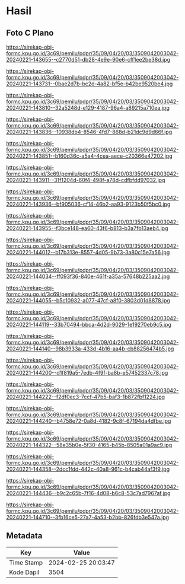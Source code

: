 # Hasil

## Foto C Plano

https://sirekap-obj-formc.kpu.go.id/3c69/pemilu/pdpr/35/09/04/20/03/3509042003042-20240221-143655--c2770d51-db28-4e9e-90e6-cff1ee2be38d.jpg

https://sirekap-obj-formc.kpu.go.id/3c69/pemilu/pdpr/35/09/04/20/03/3509042003042-20240221-143731--0bae2d7b-bc2d-4a82-bf5e-b42be9520be4.jpg

https://sirekap-obj-formc.kpu.go.id/3c69/pemilu/pdpr/35/09/04/20/03/3509042003042-20240221-143810--32a5248d-e129-4187-96a4-a89215a710ea.jpg

https://sirekap-obj-formc.kpu.go.id/3c69/pemilu/pdpr/35/09/04/20/03/3509042003042-20240221-143836--10938db4-8546-4fd7-868d-b21dc9d9d66f.jpg

https://sirekap-obj-formc.kpu.go.id/3c69/pemilu/pdpr/35/09/04/20/03/3509042003042-20240221-143851--b160d36c-a5a4-4cea-aece-c20366e47202.jpg

https://sirekap-obj-formc.kpu.go.id/3c69/pemilu/pdpr/35/09/04/20/03/3509042003042-20240221-143911--31f1204d-60f4-498f-a78d-cdfbfdd97032.jpg

https://sirekap-obj-formc.kpu.go.id/3c69/pemilu/pdpr/35/09/04/20/03/3509042003042-20240221-143936--bf905036-cf14-46b2-aa93-9123b50f5bc0.jpg

https://sirekap-obj-formc.kpu.go.id/3c69/pemilu/pdpr/35/09/04/20/03/3509042003042-20240221-143955--f3bce148-ea60-43f6-b813-b3a7fb13aeb4.jpg

https://sirekap-obj-formc.kpu.go.id/3c69/pemilu/pdpr/35/09/04/20/03/3509042003042-20240221-144012--b17b313e-8557-4d05-9b73-3a80c15e7a56.jpg

https://sirekap-obj-formc.kpu.go.id/3c69/pemilu/pdpr/35/09/04/20/03/3509042003042-20240221-144034--ff093f36-840e-461f-a35a-57648b225aa2.jpg

https://sirekap-obj-formc.kpu.go.id/3c69/pemilu/pdpr/35/09/04/20/03/3509042003042-20240221-144055--b5c10932-a077-47cf-a8f0-3803d01d8878.jpg

https://sirekap-obj-formc.kpu.go.id/3c69/pemilu/pdpr/35/09/04/20/03/3509042003042-20240221-144119--33b70494-bbca-4d2d-9029-1e19270eb9c5.jpg

https://sirekap-obj-formc.kpu.go.id/3c69/pemilu/pdpr/35/09/04/20/03/3509042003042-20240221-144140--98b3933a-433d-4b16-aa4b-cb88256474b5.jpg

https://sirekap-obj-formc.kpu.go.id/3c69/pemilu/pdpr/35/09/04/20/03/3509042003042-20240221-144200--d1f819a5-7edb-4f9f-ba8b-e57452337c78.jpg

https://sirekap-obj-formc.kpu.go.id/3c69/pemilu/pdpr/35/09/04/20/03/3509042003042-20240221-144222--f2df0ec3-7ccf-47b5-baf3-1b872fbf1224.jpg

https://sirekap-obj-formc.kpu.go.id/3c69/pemilu/pdpr/35/09/04/20/03/3509042003042-20240221-144240--b4758e72-0a8d-4182-9c8f-67194da4dfbe.jpg

https://sirekap-obj-formc.kpu.go.id/3c69/pemilu/pdpr/35/09/04/20/03/3509042003042-20240221-144322--58e35b0e-5f30-4165-b45b-8505a01a9ac9.jpg

https://sirekap-obj-formc.kpu.go.id/3c69/pemilu/pdpr/35/09/04/20/03/3509042003042-20240221-144358--2dcc1fdd-442c-40a8-961c-b4cab44af3f9.jpg

https://sirekap-obj-formc.kpu.go.id/3c69/pemilu/pdpr/35/09/04/20/03/3509042003042-20240221-144436--b9c2c65b-7f16-4d08-b6c8-53c7ad7967af.jpg

https://sirekap-obj-formc.kpu.go.id/3c69/pemilu/pdpr/35/09/04/20/03/3509042003042-20240221-144710--3fb16ce5-27a7-4a53-b2bb-826fdb3e547a.jpg


## Metadata

| Key        | Value               |
| ---------- | ------------------- |
| Time Stamp | 2024-02-25 20:03:47 |
| Kode Dapil | 3504                |



